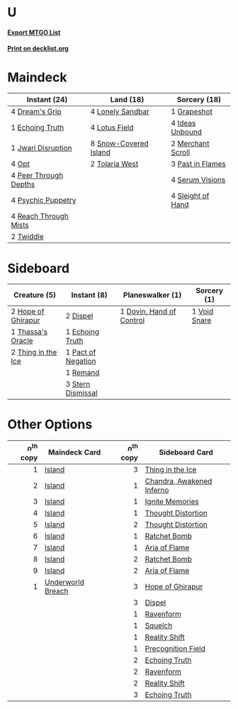 # U

#### [Export MTGO List](../collection/U/U.txt)
#### [Print on decklist.org](http://decklist.org/?deckmain=4%09Dream's%20Grip%0A1%09Echoing%20Truth%0A1%09Grapeshot%0A4%09Ideas%20Unbound%0A1%09Jwari%20Disruption%0A4%09Lonely%20Sandbar%0A4%09Lotus%20Field%0A2%09Merchant%20Scroll%0A4%09Opt%0A3%09Past%20in%20Flames%0A4%09Peer%20Through%20Depths%0A4%09Psychic%20Puppetry%0A4%09Reach%20Through%20Mists%0A4%09Serum%20Visions%0A4%09Sleight%20of%20Hand%0A8%09Snow-Covered%20Island%0A2%09Tolaria%20West%0A2%09Twiddle&deckside=2%09Dispel%0A1%09Dovin,%20Hand%20of%20Control%0A1%09Echoing%20Truth%0A2%09Hope%20of%20Ghirapur%0A1%09Pact%20of%20Negation%0A1%09Remand%0A3%09Stern%20Dismissal%0A1%09Thassa's%20Oracle%0A2%09Thing%20in%20the%20Ice%0A1%09Void%20Snare)
# Maindeck

|                                         Instant (24)                                          |                                           Land (18)                                            |                                       Sorcery (18)                                        |
|-----------------------------------------------------------------------------------------------|------------------------------------------------------------------------------------------------|-------------------------------------------------------------------------------------------|
|4 [Dream's Grip](http://gatherer.wizards.com/Pages/Card/Details.aspx?multiverseid=48159)       |4 [Lonely Sandbar](http://gatherer.wizards.com/Pages/Card/Details.aspx?multiverseid=376401)     |1 [Grapeshot](http://gatherer.wizards.com/Pages/Card/Details.aspx?multiverseid=426588)     |
|1 [Echoing Truth](http://gatherer.wizards.com/Pages/Card/Details.aspx?multiverseid=405212)     |4 [Lotus Field](http://gatherer.wizards.com/Pages/Card/Details.aspx?multiverseid=467003)        |4 [Ideas Unbound](http://gatherer.wizards.com/Pages/Card/Details.aspx?multiverseid=88789)  |
|1 [Jwari Disruption](http://gatherer.wizards.com/Pages/Card/Details.aspx?multiverseid=491693)  |8 [Snow-Covered Island](http://gatherer.wizards.com/Pages/Card/Details.aspx?multiverseid=121130)|2 [Merchant Scroll](http://gatherer.wizards.com/Pages/Card/Details.aspx?multiverseid=45275)|
|4 [Opt](http://gatherer.wizards.com/Pages/Card/Details.aspx?multiverseid=442948)               |2 [Tolaria West](http://gatherer.wizards.com/Pages/Card/Details.aspx?multiverseid=136047)       |3 [Past in Flames](http://gatherer.wizards.com/Pages/Card/Details.aspx?multiverseid=420748)|
|4 [Peer Through Depths](http://gatherer.wizards.com/Pages/Card/Details.aspx?multiverseid=78690)|                                                                                                |4 [Serum Visions](http://gatherer.wizards.com/Pages/Card/Details.aspx?multiverseid=50145)  |
|4 [Psychic Puppetry](http://gatherer.wizards.com/Pages/Card/Details.aspx?multiverseid=80242)   |                                                                                                |4 [Sleight of Hand](http://gatherer.wizards.com/Pages/Card/Details.aspx?multiverseid=25557)|
|4 [Reach Through Mists](http://gatherer.wizards.com/Pages/Card/Details.aspx?multiverseid=79247)|                                                                                                |                                                                                           |
|2 [Twiddle](http://gatherer.wizards.com/Pages/Card/Details.aspx?multiverseid=730)              |                                                                                                |                                                                                           |


# Sideboard

|                                        Creature (5)                                         |                                         Instant (8)                                         |                                         Planeswalker (1)                                          |                                      Sorcery (1)                                      |
|---------------------------------------------------------------------------------------------|---------------------------------------------------------------------------------------------|---------------------------------------------------------------------------------------------------|---------------------------------------------------------------------------------------|
|2 [Hope of Ghirapur](http://gatherer.wizards.com/Pages/Card/Details.aspx?multiverseid=423821)|2 [Dispel](http://gatherer.wizards.com/Pages/Card/Details.aspx?multiverseid=401858)          |1 [Dovin, Hand of Control](http://gatherer.wizards.com/Pages/Card/Details.aspx?multiverseid=461156)|1 [Void Snare](http://gatherer.wizards.com/Pages/Card/Details.aspx?multiverseid=383429)|
|1 [Thassa's Oracle](http://gatherer.wizards.com/Pages/Card/Details.aspx?multiverseid=476324) |1 [Echoing Truth](http://gatherer.wizards.com/Pages/Card/Details.aspx?multiverseid=405212)   |                                                                                                   |                                                                                       |
|2 [Thing in the Ice](http://gatherer.wizards.com/Pages/Card/Details.aspx?multiverseid=409836)|1 [Pact of Negation](http://gatherer.wizards.com/Pages/Card/Details.aspx?multiverseid=442057)|                                                                                                   |                                                                                       |
|                                                                                             |1 [Remand](http://gatherer.wizards.com/Pages/Card/Details.aspx?multiverseid=380255)          |                                                                                                   |                                                                                       |
|                                                                                             |3 [Stern Dismissal](http://gatherer.wizards.com/Pages/Card/Details.aspx?multiverseid=476319) |                                                                                                   |                                                                                       |


# Other Options

|*n*<sup>th</sup> copy|                                       Maindeck Card                                        |*n*<sup>th</sup> copy|                                           Sideboard Card                                           |
|--------------------:|--------------------------------------------------------------------------------------------|--------------------:|----------------------------------------------------------------------------------------------------|
|                    1|[Island](http://gatherer.wizards.com/Pages/Card/Details.aspx?multiverseid=439857)           |                    3|[Thing in the Ice](http://gatherer.wizards.com/Pages/Card/Details.aspx?multiverseid=409836)         |
|                    2|[Island](http://gatherer.wizards.com/Pages/Card/Details.aspx?multiverseid=439857)           |                    1|[Chandra, Awakened Inferno](http://gatherer.wizards.com/Pages/Card/Details.aspx?multiverseid=466881)|
|                    3|[Island](http://gatherer.wizards.com/Pages/Card/Details.aspx?multiverseid=439857)           |                    1|[Ignite Memories](http://gatherer.wizards.com/Pages/Card/Details.aspx?multiverseid=109756)          |
|                    4|[Island](http://gatherer.wizards.com/Pages/Card/Details.aspx?multiverseid=439857)           |                    1|[Thought Distortion](http://gatherer.wizards.com/Pages/Card/Details.aspx?multiverseid=466871)       |
|                    5|[Island](http://gatherer.wizards.com/Pages/Card/Details.aspx?multiverseid=439857)           |                    2|[Thought Distortion](http://gatherer.wizards.com/Pages/Card/Details.aspx?multiverseid=466871)       |
|                    6|[Island](http://gatherer.wizards.com/Pages/Card/Details.aspx?multiverseid=439857)           |                    1|[Ratchet Bomb](http://gatherer.wizards.com/Pages/Card/Details.aspx?multiverseid=370623)             |
|                    7|[Island](http://gatherer.wizards.com/Pages/Card/Details.aspx?multiverseid=439857)           |                    1|[Aria of Flame](http://gatherer.wizards.com/Pages/Card/Details.aspx?multiverseid=464067)            |
|                    8|[Island](http://gatherer.wizards.com/Pages/Card/Details.aspx?multiverseid=439857)           |                    2|[Ratchet Bomb](http://gatherer.wizards.com/Pages/Card/Details.aspx?multiverseid=370623)             |
|                    9|[Island](http://gatherer.wizards.com/Pages/Card/Details.aspx?multiverseid=439857)           |                    2|[Aria of Flame](http://gatherer.wizards.com/Pages/Card/Details.aspx?multiverseid=464067)            |
|                    1|[Underworld Breach](http://gatherer.wizards.com/Pages/Card/Details.aspx?multiverseid=476412)|                    3|[Hope of Ghirapur](http://gatherer.wizards.com/Pages/Card/Details.aspx?multiverseid=423821)         |
|                     |                                                                                            |                    3|[Dispel](http://gatherer.wizards.com/Pages/Card/Details.aspx?multiverseid=401858)                   |
|                     |                                                                                            |                    1|[Ravenform](http://gatherer.wizards.com/Pages/Card/Details.aspx?multiverseid=503680)                |
|                     |                                                                                            |                    1|[Squelch](http://gatherer.wizards.com/Pages/Card/Details.aspx?multiverseid=80290)                   |
|                     |                                                                                            |                    1|[Reality Shift](http://gatherer.wizards.com/Pages/Card/Details.aspx?multiverseid=433023)            |
|                     |                                                                                            |                    1|[Precognition Field](http://gatherer.wizards.com/Pages/Card/Details.aspx?multiverseid=442949)       |
|                     |                                                                                            |                    2|[Echoing Truth](http://gatherer.wizards.com/Pages/Card/Details.aspx?multiverseid=405212)            |
|                     |                                                                                            |                    2|[Ravenform](http://gatherer.wizards.com/Pages/Card/Details.aspx?multiverseid=503680)                |
|                     |                                                                                            |                    2|[Reality Shift](http://gatherer.wizards.com/Pages/Card/Details.aspx?multiverseid=433023)            |
|                     |                                                                                            |                    3|[Echoing Truth](http://gatherer.wizards.com/Pages/Card/Details.aspx?multiverseid=405212)            |

